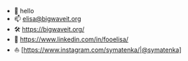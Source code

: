 - 👋 hello
- 📫 elisa@bigwaveit.org 
- 🛠️ https://bigwaveit.org/ 
- 🏢 https://www.linkedin.com/in/fooelisa/ 
- ⛵ [https://www.instagram.com/symatenka/|@symatenka]

<!--
**fooelisa/fooelisa** is a ✨ _special_ ✨ repository because its `README.md` (this file) appears on your GitHub profile.

Here are some ideas to get you started:

- 🔭 I’m currently working on ...
- 🌱 I’m currently learning ...
- 👯 I’m looking to collaborate on ...
- 🤔 I’m looking for help with ...
- 💬 Ask me about ...
- 📫 How to reach me: ...
- 😄 Pronouns: ...
- ⚡ Fun fact: ...
-->
